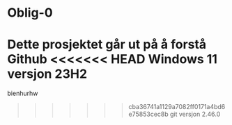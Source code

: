 # Oblig-0
Dette prosjektet går ut på å forstå Github
<<<<<<< HEAD
Windows 11
versjon 23H2
=======
bienhurhw
>>>>>>> cba36741a1129a7082ff0171a4bd6e75853cec8b
git versjon 2.46.0